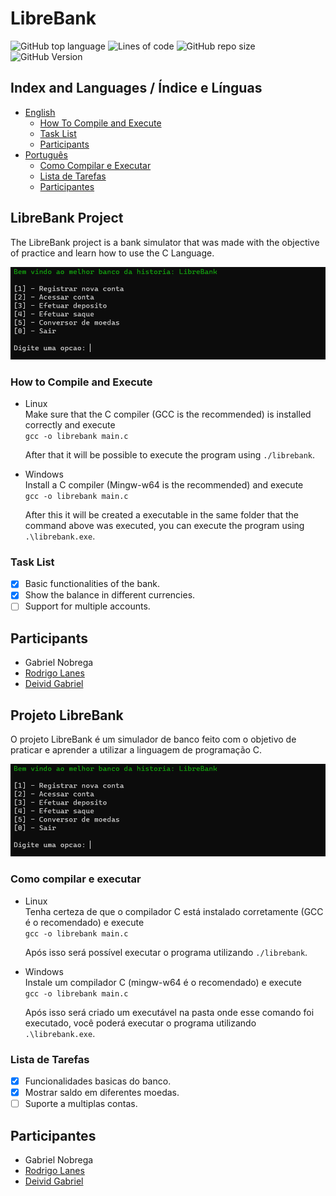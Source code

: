 # LibreBank

![GitHub top language](https://img.shields.io/github/languages/top/Fukubi/LibreBank)
![Lines of code](https://img.shields.io/tokei/lines/github/Fukubi/LibreBank)
![GitHub repo size](https://img.shields.io/github/repo-size/Fukubi/LibreBank)
![GitHub Version](https://img.shields.io/badge/Version-0.0.1-blue)

## Index and Languages / Índice e Línguas

* [English](#LibreBank-Project)  
  * [How To Compile and Execute](#How-to-Compile-and-Execute)
  * [Task List](#Task-List)
  * [Participants](#Participants)
* [Português](#Projeto-LibreBank)
  * [Como Compilar e Executar](#Como-compilar-e-executar)
  * [Lista de Tarefas](#Lista-de-Tarefas)
  * [Participantes](#Participantes)

## LibreBank Project

The LibreBank project is a bank simulator that was made with the objective of practice and learn how to use the C Language.

![Main Screen](https://raw.githubusercontent.com/Fukubi/LibreBank/main/DEMO/tela_principal.PNG)

### How to Compile and Execute

- Linux  
    Make sure that the C compiler (GCC is the recommended) is installed correctly and execute  
    ```gcc -o librebank main.c```  

    After that it will be possible to execute the program using ```./librebank```.

- Windows  
    Install a C compiler (Mingw-w64 is the recommended) and execute  
    ```gcc -o librebank main.c```

    After this it will be created a executable in the same folder that the command above was executed, you can execute the program using ```.\librebank.exe```.
### Task List

- [x] Basic functionalities of the bank.
- [x] Show the balance in different currencies.
- [ ] Support for multiple accounts.

## Participants

* Gabriel Nobrega
* [Rodrigo Lanes](https://github.com/rodrigolanesm)
* [Deivid Gabriel](https://github.com/Fukubi)

## Projeto LibreBank

O projeto LibreBank é um simulador de banco feito com o objetivo de praticar e aprender a utilizar a linguagem de programação C.

![Tela Inicial](https://raw.githubusercontent.com/Fukubi/LibreBank/main/DEMO/tela_principal.PNG)

### Como compilar e executar

- Linux  
    Tenha certeza de que o compilador C está instalado corretamente (GCC é o recomendado) e execute  
    ```gcc -o librebank main.c```  

    Após isso será possível executar o programa utilizando ```./librebank```.

- Windows  
    Instale um compilador C (mingw-w64 é o recomendado) e execute  
    ```gcc -o librebank main.c```

    Após isso será criado um executável na pasta onde esse comando foi executado, você poderá executar o programa utilizando ```.\librebank.exe```.
### Lista de Tarefas

- [x] Funcionalidades basicas do banco.
- [x] Mostrar saldo em diferentes moedas.
- [ ] Suporte a multiplas contas.

## Participantes

* Gabriel Nobrega
* [Rodrigo Lanes](https://github.com/rodrigolanesm)
* [Deivid Gabriel](https://github.com/Fukubi)
